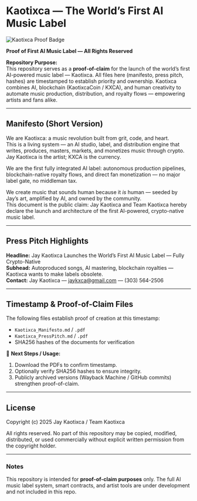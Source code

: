 # Kaotixca — The World’s First AI Music Label

![Kaotixca Proof Badge](https://img.shields.io/badge/Proof-of_First_AI_Label-brightgreen?style=for-the-badge)  

**Proof of First AI Music Label — All Rights Reserved**  

**Repository Purpose:**  
This repository serves as a **proof-of-claim** for the launch of the world’s first AI-powered music label — Kaotixca. All files here (manifesto, press pitch, hashes) are timestamped to establish priority and ownership. Kaotixca combines AI, blockchain (KaotixcaCoin / KXCA), and human creativity to automate music production, distribution, and royalty flows — empowering artists and fans alike.

---

## Manifesto (Short Version)

We are Kaotixca: a music revolution built from grit, code, and heart.  
This is a living system — an AI studio, label, and distribution engine that writes, produces, masters, markets, and monetizes music through crypto. Jay Kaotixca is the artist; KXCA is the currency.  

We are the first fully integrated AI label: autonomous production pipelines, blockchain-native royalty flows, and direct fan monetization — no major label gate, no middleman tax.  

We create music that sounds human because it *is* human — seeded by Jay’s art, amplified by AI, and owned by the community.  
This document is the public claim: Jay Kaotixca and Team Kaotixca hereby declare the launch and architecture of the first AI-powered, crypto-native music label.

---

## Press Pitch Highlights

**Headline:** Jay Kaotixca Launches the World’s First AI Music Label — Fully Crypto-Native  
**Subhead:** Autoproduced songs, AI mastering, blockchain royalties — Kaotixca wants to make labels obsolete.  
**Contact:** Jay Kaotixca — jaykxca@gmail.com — (303) 564-2506  

---

## Timestamp & Proof-of-Claim Files

The following files establish proof of creation at this timestamp:  

- `Kaotixca_Manifesto.md` / `.pdf`  
- `Kaotixca_PressPitch.md` / `.pdf`  
- SHA256 hashes of the documents for verification  

📌 **Next Steps / Usage:**  
1. Download the PDFs to confirm timestamp.  
2. Optionally verify SHA256 hashes to ensure integrity.  
3. Publicly archived versions (Wayback Machine / GitHub commits) strengthen proof-of-claim.  

---

## License

Copyright (c) 2025 Jay Kaotixca / Team Kaotixca  

All rights reserved. No part of this repository may be copied, modified, distributed, or used commercially without explicit written permission from the copyright holder.

---

### Notes

This repository is intended for **proof-of-claim purposes** only. The full AI music label system, smart contracts, and artist tools are under development and not included in this repo.
